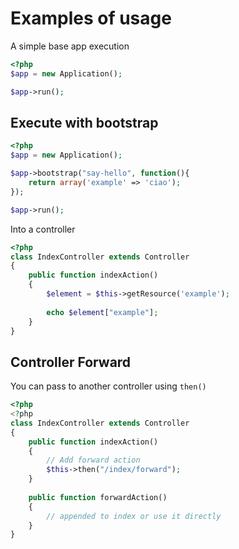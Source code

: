 # Examples of usage

A simple base app execution

```php
<?php
$app = new Application();

$app->run();
```

## Execute with bootstrap

```php
<?php
$app = new Application();

$app->bootstrap("say-hello", function(){
    return array('example' => 'ciao');
});

$app->run();

```

Into a controller

```php
<?php
class IndexController extends Controller
{
    public function indexAction()
    {
        $element = $this->getResource('example');
        
        echo $element["example"];
    }
}
```

## Controller Forward

You can pass to another controller using `then()`

```php
<?php
<?php 
class IndexController extends Controller
{
    public function indexAction()
    {
        // Add forward action
        $this->then("/index/forward");
    }
    
    public function forwardAction()
    {
        // appended to index or use it directly
    }
}
```